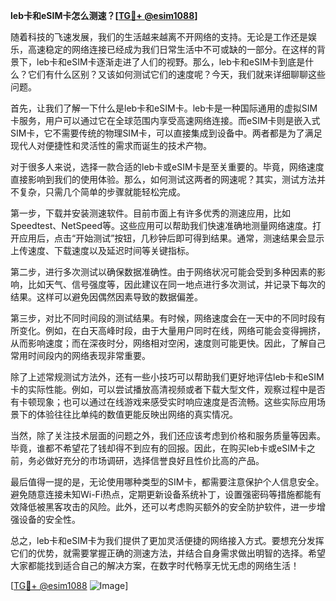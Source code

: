 **leb卡和eSIM卡怎么测速？[[TG💪+ @esim1088](https://t.me/s/esim1088)]**

随着科技的飞速发展，我们的生活越来越离不开网络的支持。无论是工作还是娱乐，高速稳定的网络连接已经成为我们日常生活中不可或缺的一部分。在这样的背景下，leb卡和eSIM卡逐渐走进了人们的视野。那么，leb卡和eSIM卡到底是什么？它们有什么区别？又该如何测试它们的速度呢？今天，我们就来详细聊聊这些问题。

首先，让我们了解一下什么是leb卡和eSIM卡。leb卡是一种国际通用的虚拟SIM卡服务，用户可以通过它在全球范围内享受高速网络连接。而eSIM卡则是嵌入式SIM卡，它不需要传统的物理SIM卡，可以直接集成到设备中。两者都是为了满足现代人对便捷性和灵活性的需求而诞生的技术产物。

对于很多人来说，选择一款合适的leb卡或eSIM卡是至关重要的。毕竟，网络速度直接影响到我们的使用体验。那么，如何测试这两者的网速呢？其实，测试方法并不复杂，只需几个简单的步骤就能轻松完成。

第一步，下载并安装测速软件。目前市面上有许多优秀的测速应用，比如Speedtest、NetSpeed等。这些应用可以帮助我们快速准确地测量网络速度。打开应用后，点击“开始测试”按钮，几秒钟后即可得到结果。通常，测速结果会显示上传速度、下载速度以及延迟时间等关键指标。

第二步，进行多次测试以确保数据准确性。由于网络状况可能会受到多种因素的影响，比如天气、信号强度等，因此建议在同一地点进行多次测试，并记录下每次的结果。这样可以避免因偶然因素导致的数据偏差。

第三步，对比不同时间段的测试结果。有时候，网络速度会在一天中的不同时段有所变化。例如，在白天高峰时段，由于大量用户同时在线，网络可能会变得拥挤，从而影响速度；而在深夜时分，网络相对空闲，速度则可能更快。因此，了解自己常用时间段内的网络表现非常重要。

除了上述常规测试方法外，还有一些小技巧可以帮助我们更好地评估leb卡和eSIM卡的实际性能。例如，可以尝试播放高清视频或者下载大型文件，观察过程中是否有卡顿现象；也可以通过在线游戏来感受实时响应速度是否流畅。这些实际应用场景下的体验往往比单纯的数值更能反映出网络的真实情况。

当然，除了关注技术层面的问题之外，我们还应该考虑到价格和服务质量等因素。毕竟，谁都不希望花了钱却得不到应有的回报。因此，在购买leb卡或eSIM卡之前，务必做好充分的市场调研，选择信誉良好且性价比高的产品。

最后值得一提的是，无论使用哪种类型的SIM卡，都需要注意保护个人信息安全。避免随意连接未知Wi-Fi热点，定期更新设备系统补丁，设置强密码等措施都能有效降低被黑客攻击的风险。此外，还可以考虑购买额外的安全防护软件，进一步增强设备的安全性。

总之，leb卡和eSIM卡为我们提供了更加灵活便捷的网络接入方式。要想充分发挥它们的优势，就需要掌握正确的测速方法，并结合自身需求做出明智的选择。希望大家都能找到适合自己的解决方案，在数字时代畅享无忧无虑的网络生活！

[[TG💪+ @esim1088](https://t.me/s/esim1088) ![Image](https://i.postimg.cc/4NQfJmqS/Snipaste-2025-05-13-00-14-12.png)]